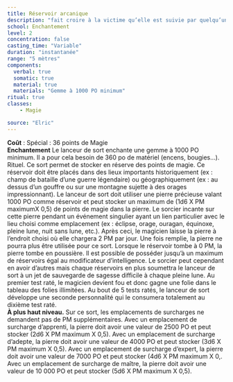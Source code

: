 ```yaml
---
title: Réservoir arcanique
description: "fait croire à la victime qu’elle est suivie par quelqu’un"
school: Enchantement
level: 2
concentration: false
casting_time: "Variable"
duration: "instantanée"
range: "5 mètres"
components:
  verbal: true
  somatic: true
  material: true
  materials: "Gemme à 1000 PO minimum"
ritual: true
classes:
    - Magie

source: "Elric"
---
```

**Coût** : Spécial : 36 points de Magie   
**Enchantement** Le lanceur de sort enchante une gemme à 1000 PO minimum. Il a pour cela besoin de 360 po de matériel (encens, bougies...).  
Rituel. Ce sort permet de stocker en réserve des points de magie. Ce réservoir doit être placés dans des lieux importants historiquement (ex : champ de bataille d’une guerre légendaire) ou géographiquement (ex : au dessus d’un gouffre ou sur une montagne sujette à des orages impressionnant). Le lanceur de sort doit utiliser une pierre précieuse valant 1000 PO comme réservoir et peut stocker un maximum de (1d6 X PM maximumX 0,5) de points de magie dans la pierre. Le sorcier incante sur cette pierre pendant un événement singulier ayant un lien particulier avec le lieu choisi comme emplacement (ex : éclipse, orage, ouragan, équinoxe, pleine lune, nuit sans lune, etc.). Après ceci, le magicien laisse la pierre à l’endroit choisi où elle chargera 2 PM par jour. Une fois remplie, la pierre ne pourra plus être utilisée pour ce sort. Lorsque le réservoir tombe à 0 PM, la pierre tombe en poussière. Il est possible de posséder jusqu’à un maximum de réservoirs égal au modificateur d’intelligence. Le sorcier peut cependant en avoir d’autres mais chaque réservoirs en plus soumettra le lanceur de sort à un jet de sauvegarde de sagesse difficile à chaque pleine lune. Au premier test raté, le magicien devient fou et donc gagne une folie dans le tableau des folies illimitées. Au bout de 5 tests ratés, le lanceur de sort développe une seconde personnalité qui le consumera totalement au dixième test raté.  
**À plus haut niveau.** Sur ce sort, les emplacements de surcharges ne demandent pas de PM supplémentaires. Avec un emplacement de surcharge d’apprenti, la pierre doit avoir une valeur de 2500 PO et peut stocker (2d6 X PM maximum X 0,5). Avec un emplacement de surcharge d’adepte, la pierre doit avoir une valeur de 4000 PO et peut stocker (3d6 X PM  maximum X 0,5). Avec un emplacement de surcharge d’expert, la pierre doit avoir une valeur de 7000 PO et peut stocker (4d6 X PM maximum X 0,. Avec un emplacement de surcharge de maître, la pierre doit avoir une valeur de 10 000 PO et peut stocker (5d6 X PM  maximum X 0,5).  
